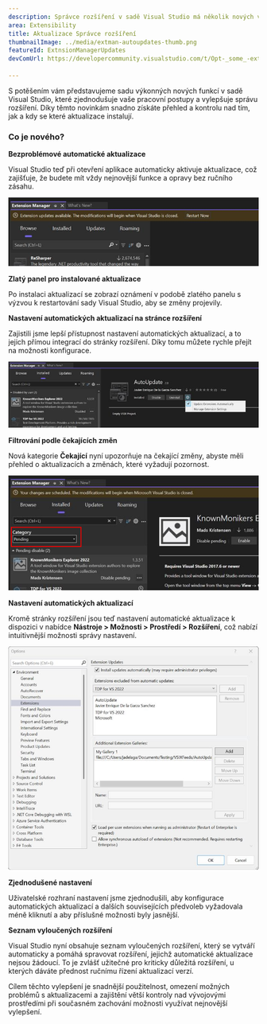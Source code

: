```yaml
---
description: Správce rozšíření v sadě Visual Studio má několik nových vylepšení, která usnadňují správu rozšíření.
area: Extensibility
title: Aktualizace Správce rozšíření
thumbnailImage: ../media/extman-autoupdates-thumb.png
featureId: ExtnsionManagerUpdates
devComUrl: https://developercommunity.visualstudio.com/t/Opt-_some_-extensions-in-to-auto-update/1236000

---
```



S potěšením vám představujeme sadu výkonných nových funkcí v sadě Visual Studio, které zjednodušuje vaše pracovní postupy a vylepšuje správu rozšíření. Díky těmto novinkám snadno získáte přehled a kontrolu nad tím, jak a kdy se které aktualizace instalují.

### Co je nového?

**Bezproblémové automatické aktualizace**

Visual Studio teď při otevření aplikace automaticky aktivuje aktualizace, což zajišťuje, že budete mít vždy nejnovější funkce a opravy bez ručního zásahu.

![Správce rozšíření – automatické aktualizace](../media/extman-autoupdates.png)

**Zlatý panel pro instalované aktualizace**

Po instalaci aktualizací se zobrazí oznámení v podobě zlatého panelu s výzvou k restartování sady Visual Studio, aby se změny projevily.

**Nastavení automatických aktualizací na stránce rozšíření**

Zajistili jsme lepší přístupnost nastavení automatických aktualizací, a to jejich přímou integrací do stránky rozšíření. Díky tomu můžete rychle přejít na možnosti konfigurace.

![Správce rozšíření – nastavení aktualizací](../media/extman-updatesettings.png)

**Filtrování podle čekajících změn**

Nová kategorie **Čekající** nyní upozorňuje na čekající změny, abyste měli přehled o aktualizacích a změnách, které vyžadují pozornost.

![Správce rozšíření – kategorie Čekající](../media/extman-pending.png)

**Nastavení automatických aktualizací**

Kromě stránky rozšíření jsou teď nastavení automatické aktualizace k dispozici v nabídce **Nástroje > Možnosti > Prostředí > Rozšíření**, což nabízí intuitivnější možnosti správy nastavení.

![Správce rozšíření – Možnosti](../media/extman-options.png)

**Zjednodušené nastavení**

Uživatelské rozhraní nastavení jsme zjednodušili, aby konfigurace automatických aktualizací a dalších souvisejících předvoleb vyžadovala méně kliknutí a aby příslušné možnosti byly jasnější.

**Seznam vyloučených rozšíření**

Visual Studio nyní obsahuje seznam vyloučených rozšíření, který se vytváří automaticky a pomáhá spravovat rozšíření, jejichž automatické aktualizace nejsou žádoucí. To je zvlášť užitečné pro kriticky důležitá rozšíření, u kterých dáváte přednost ručnímu řízení aktualizací verzí.

Cílem těchto vylepšení je snadnější použitelnost, omezení možných problémů s aktualizacemi a zajištění větší kontroly nad vývojovými prostředími při současném zachování možnosti využívat nejnovější vylepšení.
